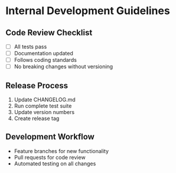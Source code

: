# Internal Development Guidelines

## Code Review Checklist
- [ ] All tests pass
- [ ] Documentation updated
- [ ] Follows coding standards
- [ ] No breaking changes without versioning

## Release Process
1. Update CHANGELOG.md
2. Run complete test suite
3. Update version numbers
4. Create release tag

## Development Workflow
- Feature branches for new functionality
- Pull requests for code review
- Automated testing on all changes
